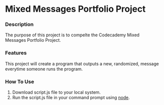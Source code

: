 # Mixed Messages Portfolio Project

### Description
The purpose of this project is to compelte the Codecademy Mixed Messages Portfolio Project.

### Features
This project will create a program that outputs a new, randomized, message everytime someone runs the program.

### How To Use
1. Download script.js file to your local system.
2. Run the script.js file in your command prompt using [node](https://nodejs.org/en/learn/command-line/run-nodejs-scripts-from-the-command-line).

